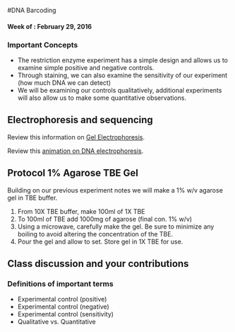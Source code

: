 #DNA Barcoding
#### Week of : February 29, 2016


### Important Concepts
* The restriction enzyme experiment has a simple design and allows us to examine simple positive and negative controls. 
* Through staining, we can also examine the sensitivity of our experiment (how much DNA we can detect)
* We will be examining our controls qualitatively, additional experiments will also allow us to make some quantitative observations. 


## Electrophoresis and sequencing

Review this information on [Gel Electrophoresis](https://en.wikipedia.org/wiki/Gel_electrophoresis). 

Review this [animation on DNA electrophoresis](https://www.dnalc.org/resources/animations/gelelectrophoresis.html).

## Protocol 1% Agarose TBE Gel

Building on our previous experiment notes we will make a 1% w/v agarose gel in TBE buffer. 

1. From 10X TBE buffer, make 100ml of 1X TBE
2. To 100ml of TBE add 1000mg of agarose (final con. 1% w/v)
3. Using a microwave, carefully make the gel. Be sure to minimize any boiling to avoid altering the concentration of the TBE. 
4. Pour the gel and allow to set. Store gel in 1X TBE for use. 

## Class discussion and your contributions


### Definitions of important terms

* Experimental control (positive)
* Experimental control (negative)
* Experimental control (sensitivity)
* Qualitative vs. Quantitative